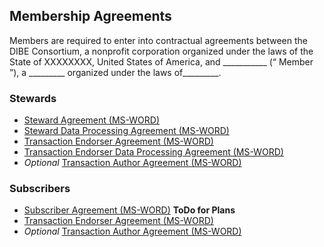 ## Membership Agreements

Members are required to enter into contractual agreements between the DIBE Consortium, a nonprofit corporation organized under the laws of the State of XXXXXXXX, United States of America, and ___________ (“ Member ”), a _________ organized under the laws of_________.

### Stewards
* [Steward Agreement (MS-WORD)](./contracts/steward_agreement.docx)
* [Steward Data Processing Agreement (MS-WORD)](./contracts/steward_dpa.docx)
* [Transaction Endorser Agreement (MS-WORD)](./contracts/trx_endorser_agreement.docx)
* [Transaction Endorser Data Processing Agreement (MS-WORD)](./contracts/trx_endorser_dpa.docx)
* *Optional* [Transaction Author Agreement (MS-WORD)](./contracts/trx_author_agreement.docx)

### Subscribers
* [Subscriber Agreement (MS-WORD)](./contracts/subscriber_agreement.docx) **ToDo for Plans**
* [Transaction Endorser Agreement (MS-WORD)](./contracts/trx_endorser_agreement.docx)
* *Optional* [Transaction Author Agreement (MS-WORD)](./contracts/trx_author_agreement.docx)
